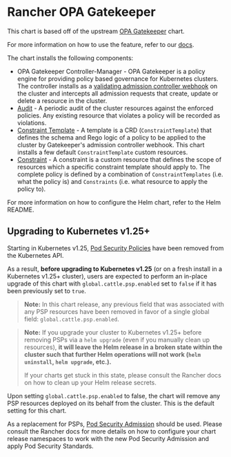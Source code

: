 # Rancher OPA Gatekeeper

This chart is based off of the upstream [OPA Gatekeeper](https://github.com/open-policy-agent/gatekeeper/tree/master/charts/gatekeeper) chart.

For more information on how to use the feature, refer to our [docs](https://rancher.com/docs/rancher/v2.x/en/opa-gatekeper/).

The chart installs the following components:

- OPA Gatekeeper Controller-Manager - OPA Gatekeeper is a policy engine for providing policy based governance for Kubernetes clusters. The controller installs as a [validating admission controller webhook](https://kubernetes.io/docs/reference/access-authn-authz/admission-controllers/#validatingadmissionwebhook) on the cluster and intercepts all admission requests that create, update or delete a resource in the cluster.
- [Audit](https://github.com/open-policy-agent/gatekeeper#audit) - A periodic audit of the cluster resources against the enforced policies. Any existing resource that violates a policy will be recorded as violations.
- [Constraint Template](https://github.com/open-policy-agent/gatekeeper#constraint-templates) - A template is a CRD (`ConstraintTemplate`) that defines the schema and Rego logic of a policy to be applied to the cluster by Gatekeeper's admission controller webhook. This chart installs a few default `ConstraintTemplate` custom resources.
- [Constraint](https://github.com/open-policy-agent/gatekeeper#constraints) - A constraint is a custom resource that defines the scope of resources which a specific constraint template should apply to. The complete policy is defined by a combination of `ConstraintTemplates` (i.e. what the policy is) and `Constraints` (i.e. what resource to apply the policy to).

For more information on how to configure the Helm chart, refer to the Helm README.

## Upgrading to Kubernetes v1.25+

Starting in Kubernetes v1.25, [Pod Security Policies](https://kubernetes.io/docs/concepts/security/pod-security-policy/) have been removed from the Kubernetes API.

As a result, **before upgrading to Kubernetes v1.25** (or on a fresh install in a Kubernetes v1.25+ cluster), users are expected to perform an in-place upgrade of this chart with `global.cattle.psp.enabled` set to `false` if it has been previously set to `true`.

> **Note:**
> In this chart release, any previous field that was associated with any PSP resources have been removed in favor of a single global field: `global.cattle.psp.enabled`.

> **Note:**
> If you upgrade your cluster to Kubernetes v1.25+ before removing PSPs via a `helm upgrade` (even if you manually clean up resources), **it will leave the Helm release in a broken state within the cluster such that further Helm operations will not work (`helm uninstall`, `helm upgrade`, etc.).**
>
> If your charts get stuck in this state, please consult the Rancher docs on how to clean up your Helm release secrets.

Upon setting `global.cattle.psp.enabled` to false, the chart will remove any PSP resources deployed on its behalf from the cluster. This is the default setting for this chart.

As a replacement for PSPs, [Pod Security Admission](https://kubernetes.io/docs/concepts/security/pod-security-admission/) should be used. Please consult the Rancher docs for more details on how to configure your chart release namespaces to work with the new Pod Security Admission and apply Pod Security Standards.
